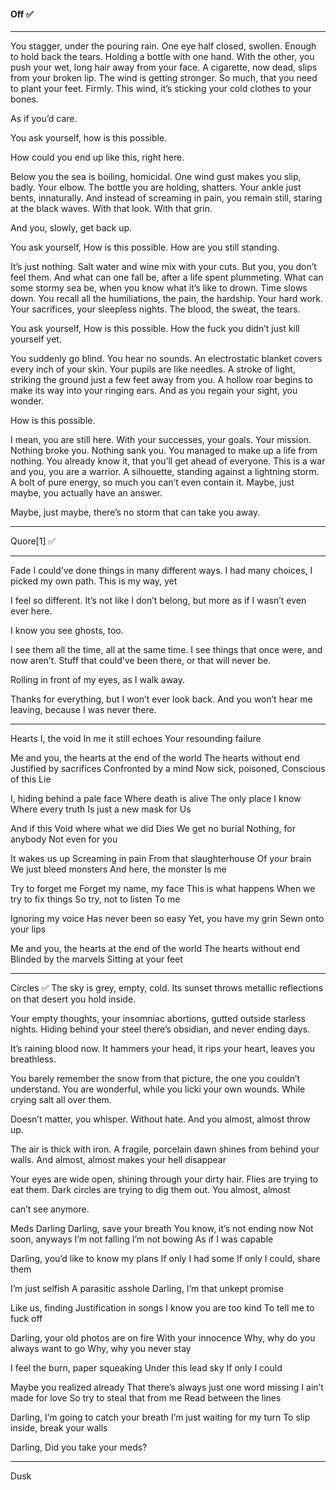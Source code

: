 #### Off ✅
---
You stagger, under the pouring rain. One eye half closed, swollen. Enough to hold back the tears.
Holding a bottle with one hand. With the other, you push your wet, long hair away from your face.
A cigarette, now dead, slips from your broken lip. The wind is getting stronger. So much, that you need to plant your feet. Firmly.
This wind, it’s sticking your cold clothes to your bones.

As if you’d care.

You ask yourself,
how is this possible. 


How could you end up like this, right here.


Below you the sea is boiling, homicidal. One wind gust makes you slip, badly. Your elbow. The bottle you are holding, shatters. Your ankle just bents, innaturally. 
And instead of screaming in pain, you remain still, staring at the black waves.
With that look. With that grin.


And you, slowly, get back up.


You ask yourself,
How is this possible. How are you still standing.


It’s just nothing. Salt water and wine mix with your cuts. But you, you don’t feel them. And what can one fall be, after a life spent plummeting. What can some stormy sea be, when you know what it’s like to drown.
Time slows down. You recall all the humiliations, the pain, the hardship. Your hard work. Your sacrifices, your sleepless nights. The blood, the sweat, the tears.


You ask yourself,
How is this possible. How the fuck you didn’t just kill yourself yet.


You suddenly go blind. You hear no sounds. An electrostatic blanket covers every inch of your skin. Your pupils are like needles. A stroke of light, striking the ground just a few feet away from you.
A hollow roar begins to make its way into your ringing ears.
And as you regain your sight,
you wonder.


How is this possible.


I mean, you are still here. With your successes, your goals. Your mission. 
Nothing broke you. Nothing sank you. 
You managed to make up a life from nothing. 
You already know it, that you’ll get ahead of everyone.
This is a war and you, you are a warrior. A silhouette, standing against a lightning storm. 
A bolt of pure energy, so much you can’t even contain it. 
Maybe, just maybe, you actually have an answer.


Maybe,
just maybe, there’s no storm that can take you away.

________________

Quore[1] ✅

________________
Fade
I could’ve done things in many different ways.
I had many choices, I picked my own path.
This is my way, yet


I feel so different.
It’s not like I don’t belong,
but more as if I wasn’t even ever here.


I know you see ghosts, too.


I see them all the time,
all at the same time.
I see things that once were, and now aren’t.
Stuff that could've been there,
or that will never be.


Rolling in front of my eyes,
as I walk away.


Thanks for everything,
but I won’t ever look back.
And you won’t hear me leaving,
because I was never there.
________________
Hearts
I, the void
In me it still echoes
Your resounding failure


Me and you, the hearts at the end of the world
The hearts without end
Justified by sacrifices
Confronted by a mind
Now sick, poisoned,
Conscious of this
Lie


I, hiding behind a pale face
Where death is alive
The only place I know
Where every truth
Is just a new mask for
Us


And if this
Void where what we did
Dies
We get no burial
Nothing, for anybody
Not even for you


It wakes us up
Screaming in pain
From that slaughterhouse
Of your brain
We just bleed monsters
And here, the monster
Is me


Try to forget me
Forget my name, my face
This is what happens
When we try to fix things
So try, not to listen
To me


Ignoring my voice
Has never been so easy
Yet, you have my grin 
Sewn onto your lips


Me and you, the hearts at the end of the world
The hearts without end
Blinded by the marvels
Sitting at your feet
________________


Circles ✅
The sky is grey, empty, cold.
Its sunset throws metallic reflections
on that desert you hold inside.


Your empty thoughts,
your insomniac abortions,
gutted outside starless nights.
Hiding behind your steel there’s
obsidian, and never ending days.


It’s raining blood now.
It hammers your head,
it rips your heart,
leaves you breathless.


You barely remember the snow
from that picture, the one you couldn’t understand.
You are wonderful, while you licki your own wounds.
While crying salt all over them.


Doesn’t matter, you whisper.
Without hate.
And you almost, almost throw up.


The air is thick with iron.
A fragile, porcelain dawn
shines from behind your walls.
And almost, almost
makes your hell disappear


Your eyes are wide open,
shining through your dirty hair.
Flies are trying to eat them.
Dark circles are trying to dig them out.
You almost, almost


can’t see anymore.

Meds
Darling
Darling, save your breath
You know, it’s not ending now
Not soon, anyways
I’m not falling
I’m not bowing
As if I was capable


Darling, you’d like to know my plans
If only I had some
If only I could, share them


I’m just selfish
A parasitic asshole
Darling, I’m that unkept promise


Like us, finding
Justification in songs
I know you are too kind
To tell me to fuck off


Darling, your old photos are on fire
With your innocence
Why, why do you always want to go
Why, why you never stay


I feel the burn, paper squeaking
Under this lead sky
If only I could


Maybe you realized already
That there’s always just one word missing
I ain’t made for love
So try to steal that from me
Read between the lines


Darling, I’m going to catch your breath
I’m just waiting for my turn
To slip inside, break your walls


Darling, 
Did you take your meds?
________________
Dusk

